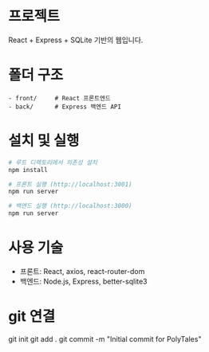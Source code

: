 
# 프로젝트

React + Express + SQLite 기반의  웹입니다.  

# 폴더 구조
```
- front/     # React 프론트엔드
- back/      # Express 백엔드 API
```

# 설치 및 실행

```bash
# 루트 디렉토리에서 의존성 설치
npm install

# 프론트 실행 (http://localhost:3001)
npm run server

# 백엔드 실행 (http://localhost:3000)
npm run server
```

# 사용 기술
- 프론트: React, axios, react-router-dom
- 백엔드: Node.js, Express, better-sqlite3

# git 연결
git init
git add .
git commit -m "Initial commit for PolyTales"
